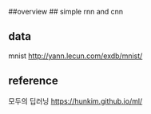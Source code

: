 ##overview ##
simple rnn and cnn

## data ## 
mnist 
http://yann.lecun.com/exdb/mnist/

## reference ##
모두의 딥러닝
https://hunkim.github.io/ml/
